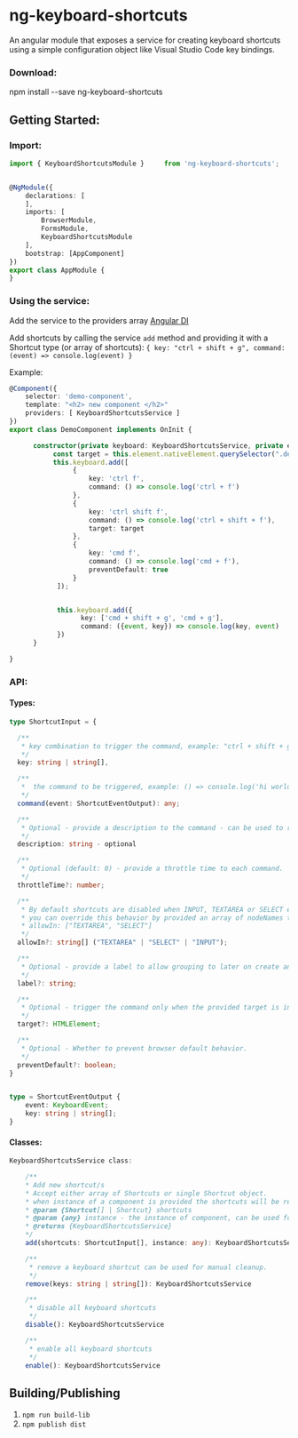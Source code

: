 # ng-keyboard-shortcuts

An angular module that exposes a service for creating keyboard shortcuts using a simple configuration object like Visual Studio Code key bindings.

### Download:

npm install --save ng-keyboard-shortcuts


## Getting Started:

### Import:
```typescript
import { KeyboardShortcutsModule }     from 'ng-keyboard-shortcuts';


@NgModule({
    declarations: [
    ],
    imports: [
        BrowserModule,
        FormsModule,
        KeyboardShortcutsModule
    ],
    bootstrap: [AppComponent]
})
export class AppModule {
}
```



### Using the service:

Add the service to the providers array [Angular DI](https://angular.io/guide/hierarchical-dependency-injection)

Add shortcuts by calling the service ```add``` method and providing it with a Shortcut type (or array of shortcuts):
``` { key: "ctrl + shift + g", command: (event) => console.log(event) } ```

Example:
```typescript
@Component({
    selector: 'demo-component',
    template: "<h2> new component </h2>"
    providers: [ KeyboardShortcutsService ]
})
export class DemoComponent implements OnInit {

      constructor(private keyboard: KeyboardShortcutsService, private element: ElementRef) {
           const target = this.element.nativeElement.querySelector(".demo-input");
           this.keyboard.add([
                {
                    key: 'ctrl f',
                    command: () => console.log('ctrl + f')
                },
                {
                    key: 'ctrl shift f',
                    command: () => console.log('ctrl + shift + f'),
                    target: target
                },
                {
                    key: 'cmd f',
                    command: () => console.log('cmd + f'),
                    preventDefault: true
                }
            ]);


            this.keyboard.add({
                  key: ['cmd + shift + g', 'cmd + g'],
                  command: ({event, key}) => console.log(key, event)
            })
      }

}
```

### API:

#### Types:
```typescript
type ShortcutInput = {

  /**
   * key combination to trigger the command, example: "ctrl + shift + g" or ["ctrl + g", "cmd + g"]
   */
  key: string | string[],

  /**
   *  the command to be triggered, example: () => console.log('hi world')
   */
  command(event: ShortcutEventOutput): any;

  /**
   * Optional - provide a description to the command - can be used to render an help menu.
   */
  description: string - optional

  /**
   * Optional (default: 0) - provide a throttle time to each command.
   */
  throttleTime?: number;

  /**
   * By default shortcuts are disabled when INPUT, TEXTAREA or SELECT elements are in focus
   * you can override this behavior by provided an array of nodeNames to allow in. example:
   * allowIn: ["TEXTAREA", "SELECT"]
   */
  allowIn?: string[] ("TEXTAREA" | "SELECT" | "INPUT");

  /**
   * Optional - provide a label to allow grouping to later on create an help menu if needed.
   */
  label?: string;

  /**
   * Optional - trigger the command only when the provided target is in focus.
   */
  target?: HTMLElement;

  /**
   * Optional - Whether to prevent browser default behavior.
   */
  preventDefault?: boolean;
}


type = ShortcutEventOutput {
    event: KeyboardEvent;
    key: string | string[];
}

```



#### Classes:
```typescript
KeyboardShortcutsService class:

    /**
    * Add new shortcut/s
    * Accept either array of Shortcuts or single Shortcut object.
    * when instance of a component is provided the shortcuts will be removed when the component is destroyed(make sure to define ngOnDestroy otherwise angular won't call it)
    * @param {Shortcut[] | Shortcut} shortcuts
    * @param {any} instance - the instance of component, can be used for cleanup - make sure to add ngOnDestroy.
    * @returns {KeyboardShortcutsService}
    */
    add(shortcuts: ShortcutInput[], instance: any): KeyboardShortcutsService;

    /**
     * remove a keyboard shortcut can be used for manual cleanup.
     */
    remove(keys: string | string[]): KeyboardShortcutsService

    /**
     * disable all keyboard shortcuts
     */
    disable(): KeyboardShortcutsService

    /**
     * enable all keyboard shortcuts
     */
    enable(): KeyboardShortcutsService


```


## Building/Publishing

1. ```npm run build-lib```
2. ```npm publish dist```